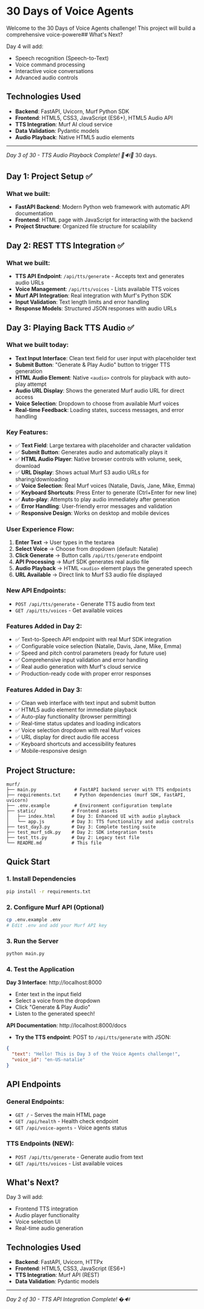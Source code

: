 # 30 Days of Voice Agents

Welcome to the 30 Days of Voice Agents challenge! This project will build a comprehensive voice-powere## What's Next?

Day 4 will add:
- Speech recognition (Speech-to-Text)
- Voice command processing
- Interactive voice conversations
- Advanced audio controls

## Technologies Used

- **Backend**: FastAPI, Uvicorn, Murf Python SDK
- **Frontend**: HTML5, CSS3, JavaScript (ES6+), HTML5 Audio API
- **TTS Integration**: Murf AI cloud service
- **Data Validation**: Pydantic models
- **Audio Playback**: Native HTML5 audio elements

---

*Day 3 of 30 - TTS Audio Playback Complete! 🎤🔊🎵* 30 days.

## Day 1: Project Setup ✅

### What we built:
- **FastAPI Backend**: Modern Python web framework with automatic API documentation
- **Frontend**: HTML page with JavaScript for interacting with the backend
- **Project Structure**: Organized file structure for scalability

## Day 2: REST TTS Integration ✅

### What we built:
- **TTS API Endpoint**: `/api/tts/generate` - Accepts text and generates audio URLs
- **Voice Management**: `/api/tts/voices` - Lists available TTS voices
- **Murf API Integration**: Real integration with Murf's Python SDK
- **Input Validation**: Text length limits and error handling
- **Response Models**: Structured JSON responses with audio URLs

## Day 3: Playing Back TTS Audio ✅

### What we built today:
- **Text Input Interface**: Clean text field for user input with placeholder text
- **Submit Button**: "Generate & Play Audio" button to trigger TTS generation
- **HTML Audio Element**: Native `<audio>` controls for playback with auto-play attempt
- **Audio URL Display**: Shows the generated Murf audio URL for direct access
- **Voice Selection**: Dropdown to choose from available Murf voices
- **Real-time Feedback**: Loading states, success messages, and error handling

### Key Features:
- ✅ **Text Field**: Large textarea with placeholder and character validation
- ✅ **Submit Button**: Generates audio and automatically plays it
- ✅ **HTML Audio Player**: Native browser controls with volume, seek, download
- ✅ **URL Display**: Shows actual Murf S3 audio URLs for sharing/downloading
- ✅ **Voice Selection**: Real Murf voices (Natalie, Davis, Jane, Mike, Emma)
- ✅ **Keyboard Shortcuts**: Press Enter to generate (Ctrl+Enter for new line)
- ✅ **Auto-play**: Attempts to play audio immediately after generation
- ✅ **Error Handling**: User-friendly error messages and validation
- ✅ **Responsive Design**: Works on desktop and mobile devices

### User Experience Flow:
1. **Enter Text** → User types in the textarea
2. **Select Voice** → Choose from dropdown (default: Natalie)
3. **Click Generate** → Button calls `/api/tts/generate` endpoint
4. **API Processing** → Murf SDK generates real audio file
5. **Audio Playback** → HTML `<audio>` element plays the generated speech
6. **URL Available** → Direct link to Murf S3 audio file displayed

### New API Endpoints:
- `POST /api/tts/generate` - Generate TTS audio from text
- `GET /api/tts/voices` - Get available voices

### Features Added in Day 2:
- ✅ Text-to-Speech API endpoint with real Murf SDK integration
- ✅ Configurable voice selection (Natalie, Davis, Jane, Mike, Emma)
- ✅ Speed and pitch control parameters (ready for future use)
- ✅ Comprehensive input validation and error handling
- ✅ Real audio generation with Murf's cloud service
- ✅ Production-ready code with proper error responses

### Features Added in Day 3:
- ✅ Clean web interface with text input and submit button
- ✅ HTML5 audio element for immediate playback
- ✅ Auto-play functionality (browser permitting)
- ✅ Real-time status updates and loading indicators
- ✅ Voice selection dropdown with real Murf voices
- ✅ URL display for direct audio file access
- ✅ Keyboard shortcuts and accessibility features
- ✅ Mobile-responsive design

## Project Structure:
```
murf/
├── main.py              # FastAPI backend server with TTS endpoints
├── requirements.txt     # Python dependencies (murf SDK, FastAPI, uvicorn)
├── .env.example         # Environment configuration template
├── static/             # Frontend assets
│   ├── index.html      # Day 3: Enhanced UI with audio playback
│   └── app.js          # Day 3: TTS functionality and audio controls
├── test_day3.py        # Day 3: Complete testing suite
├── test_murf_sdk.py    # Day 2: SDK integration tests
├── test_tts.py         # Day 2: Legacy test file
└── README.md           # This file
```

## Quick Start

### 1. Install Dependencies
```bash
pip install -r requirements.txt
```

### 2. Configure Murf API (Optional)
```bash
cp .env.example .env
# Edit .env and add your Murf API key
```

### 3. Run the Server
```bash
python main.py
```

### 4. Test the Application
**Day 3 Interface**: http://localhost:8000
- Enter text in the input field
- Select a voice from the dropdown
- Click "Generate & Play Audio"
- Listen to the generated speech!

**API Documentation**: http://localhost:8000/docs
- **Try the TTS endpoint**: POST to `/api/tts/generate` with JSON:
```json
{
  "text": "Hello! This is Day 3 of the Voice Agents challenge!",
  "voice_id": "en-US-natalie"
}
```

## API Endpoints

### General Endpoints:
- `GET /` - Serves the main HTML page
- `GET /api/health` - Health check endpoint
- `GET /api/voice-agents` - Voice agents status

### TTS Endpoints (NEW):
- `POST /api/tts/generate` - Generate audio from text
- `GET /api/tts/voices` - List available voices

## What's Next?

Day 3 will add:
- Frontend TTS integration
- Audio player functionality
- Voice selection UI
- Real-time audio generation

## Technologies Used

- **Backend**: FastAPI, Uvicorn, HTTPx
- **Frontend**: HTML5, CSS3, JavaScript (ES6+)
- **TTS Integration**: Murf API (REST)
- **Data Validation**: Pydantic models

---

*Day 2 of 30 - TTS API Integration Complete! �🔊*
